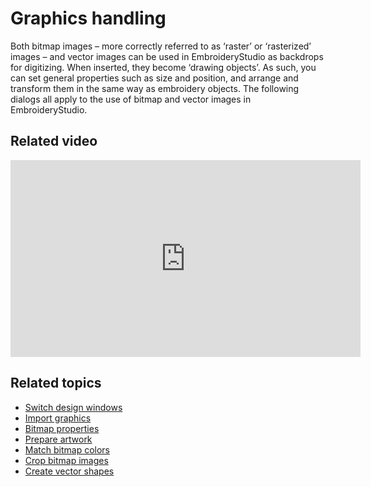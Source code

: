# Graphics handling

Both bitmap images – more correctly referred to as ‘raster’ or ‘rasterized’ images – and vector images can be used in EmbroideryStudio as backdrops for digitizing. When inserted, they become ‘drawing objects’. As such, you can set general properties such as size and position, and arrange and transform them in the same way as embroidery objects. The following dialogs all apply to the use of bitmap and vector images in EmbroideryStudio.

## Related video

<iframe src="https://www.youtube.com/embed/5Sqab5N2y8o" frameborder="0" 
		 allow="accelerometer; autoplay; clipboard-write; encrypted-media; gyroscope; picture-in-picture" 
		 allowfullscreen="" style="width: 560px; height: 315px;">
<p>&#160;</p>
</iframe>

## Related topics

- [Switch design windows](Switch_design_windows)
- [Import graphics](Import_graphics)
- [Bitmap properties](Bitmap_properties)
- [Prepare artwork](Prepare_artwork)
- [Match bitmap colors](Match_bitmap_colors)
- [Crop bitmap images](Crop_bitmap_images)
- [Create vector shapes](Create_vector_shapes)
